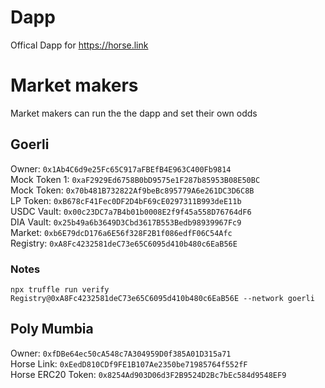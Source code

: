 # Dapp
Offical Dapp for https://horse.link

# Market makers
Market makers can run the the dapp and set their own odds

## Goerli

Owner: `0x1Ab4C6d9e25Fc65C917aFBEfB4E963C400Fb9814`  
Mock Token 1: `0xaF2929Ed6758B0bD9575e1F287b85953B08E50BC`  
Mock Token: `0x70b481B732822Af9beBc895779A6e261DC3D6C8B`  
LP Token: `0xB678cF41Fec0DF2D4bF69cE0297311B993deE11b`  
USDC Vault: `0x00c23DC7a7B4b01b0008E2f9f45a558D76764dF6`  
DIA Vault: `0x25b49a6b3649D3Cbd3617B553Bedb98939967Fc9`   
Market: `0xb6E79dcD176a6E56f328F2B1f086edfF06C54Afc`  
Registry: `0xA8Fc4232581deC73e65C6095d410b480c6EaB56E`  

### Notes

`npx truffle run verify Registry@0xA8Fc4232581deC73e65C6095d410b480c6EaB56E --network goerli`

## Poly Mumbia

Owner: `0xfDBe64ec50cA548c7A304959D0f385A01D315a71`   
Horse Link:  `0xEedD810CDf9FE1B107Ae2350be71985764f552fF`  
Horse ERC20 Token: `0x8254Ad903D06d3F2B9524D2Bc7bEc584d9548EF9`  
